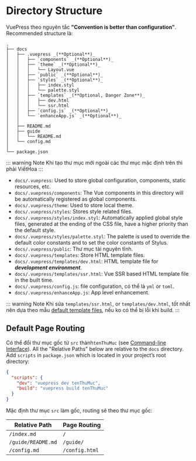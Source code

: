 # Directory Structure

VuePress theo nguyên tắc **"Convention is better than configuration"**. Recommended structure là:

```
.
├── docs
│   ├── .vuepress _(**Optional**)_
│   │   ├── `components` _(**Optional**)_
│   │   ├── `theme` _(**Optional**)_
│   │   │   └── Layout.vue
│   │   ├── `public` _(**Optional**)_
│   │   ├── `styles` _(**Optional**)_
│   │   │   ├── index.styl
│   │   │   └── palette.styl
│   │   ├── `templates` _(**Optional, Danger Zone**)_
│   │   │   ├── dev.html
│   │   │   └── ssr.html
│   │   ├── `config.js` _(**Optional**)_
│   │   └── `enhanceApp.js` _(**Optional**)_
│   │ 
│   ├── README.md
│   ├── guide
│   │   └── README.md
│   └── config.md
│ 
└── package.json

```

::: warning Note
Khi tạo thư mục mới ngoài các thư mục mặc định trên thì phải ViếtHoa
:::

- `docs/.vuepress`: Used to store global configuration, components, static resources, etc.
- `docs/.vuepress/components`: The Vue components in this directory will be automatically registered as global components.
- `docs/.vuepress/theme`: Used to store local theme.
- `docs/.vuepress/styles`: Stores style related files.
- `docs/.vuepress/styles/index.styl`: Automatically applied global style files, generated at the ending of the CSS file, have a higher priority than the default style.
- `docs/.vuepress/styles/palette.styl`: The palette is used to override the default color constants and to set the color constants of Stylus.
- `docs/.vuepress/public`: Thư mục tài nguyên tĩnh.
- `docs/.vuepress/templates`: Store HTML template files.
- `docs/.vuepress/templates/dev.html`: HTML template file for _**development environment**_.
- `docs/.vuepress/templates/ssr.html`: Vue SSR based HTML template file in the built time.
- `docs/.vuepress/config.js`: file configuration, có thể là `yml` or `toml`.
- `docs/.vuepress/enhanceApp.js`: App level enhancement.

::: warning Note
Khi sửa `templates/ssr.html`, or `templates/dev.html`, tốt nhất nên dựa theo mẫu [default template files](https://github.com/vuejs/vuepress/blob/master/packages/%40vuepress/core/lib/client/index.dev.html), nếu ko có thể bị lỗi khi build.
:::

## Default Page Routing



Có thể đổi thư mục gốc từ `src` thành`tenThuMuc` (see [Command-line Interface](https://vuepress.vuejs.org/api/cli.html#usage)). All the "Relative Paths" below are relative to the `docs` directory. Add `scripts` in `package.json` which is located in your project’s root directory:

```json
{
  "scripts": {
    "dev": "vuepress dev tenThuMuc",
    "build": "vuepress build tenThuMuc"
  }
}
```

Mặc định thư mục `src` làm gốc, routing sẽ theo thư mục gốc:

| Relative Path      |  Page Routing  |
|--------------------|----------------|
| `/index.md`        | `/`            |
| `/guide/README.md` | `/guide/`      |
| `/config.md`       | `/config.html` |
